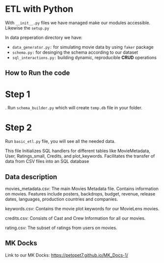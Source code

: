 # ETL with Python


With `__init__.py` files we have managed make our modules accessible. Likewise the `setup.py`

In data preperation directory we have:

- `data_generator.py:` for simulating movie data by using `faker` package
- `schema.py:` for desinging the schema according to our dataset
- `sql_interactions.py:` building dynamic, reproducible **CRUD** operations


## How to Run the code

# Step 1

.
Run `schema_builder.py` which will create  `temp.db` file in your folder.

# Step 2

Run `basic_etl.py` file, you will see all the needed data. 

This file Initializes SQL handlers for different tables like MovieMetadata, User, Ratings_small, Credits, and plot_keywords.
Facilitates the transfer of data from CSV files into an SQL database 

## Data description

movies_metadata.csv: The main Movies Metadata file. Contains information on movies. Features include posters, backdrops, budget, revenue, release dates, languages, production countries and companies.

keywords.csv: Contains the movie plot keywords for our MovieLens movies. 

credits.csv: Consists of Cast and Crew Information for all our movies. 

rating.csv: The subset of  ratings from  users on  movies.

## MK Docks

Link to our MK Docks: https://petopet7.github.io/MK_Docs-1/

